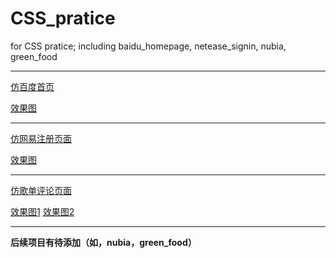 # CSS_pratice
for CSS pratice; including baidu_homepage, netease_signin, nubia, green_food

-------------------
[仿百度首页](https://hisakawakoyomi.github.io/CSS_pratice/baidu_homepage.html)  

[效果图](/baidu_pic.png "仿百度首页")

-----------------
[仿网易注册页面](https://hisakawakoyomi.github.io/CSS_pratice/netease_signin.html)

[效果图](/netease_pic.png "仿网易注册首页")

----------------
[仿歌单评论页面](https://hisakawakoyomi.github.io/CSS_pratice/comment_module.html)  

[效果图1](/comment_pic1.png "仿歌单评论页面")
[效果图2](/comment_pic2.png "仿歌单评论页面")

------------------------
**后续项目有待添加（如，nubia，green_food）**
